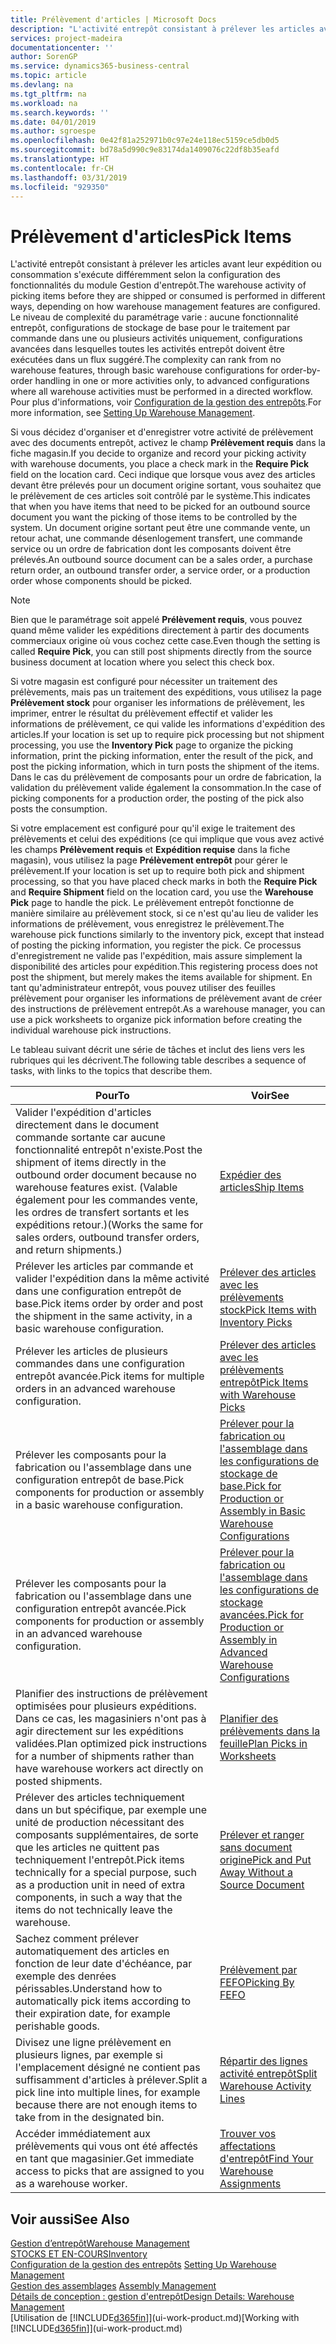 ```yaml
---
title: Prélèvement d'articles | Microsoft Docs
description: "L'activité entrepôt consistant à prélever les articles avant leur expédition ou consommation s'exécute différemment selon la configuration des fonctionnalités du module Gestion d'entrepôt. Le niveau de complexité du [paramétrage](../configure-warehouse-processes.md) varie : aucune fonctionnalité entrepôt, configurations de stockage de base pour le traitement par commande dans une ou plusieurs activités uniquement, configurations avancées dans lesquelles toutes les activités entrepôt doivent être exécutées dans un flux suggéré."
services: project-madeira
documentationcenter: ''
author: SorenGP
ms.service: dynamics365-business-central
ms.topic: article
ms.devlang: na
ms.tgt_pltfrm: na
ms.workload: na
ms.search.keywords: ''
ms.date: 04/01/2019
ms.author: sgroespe
ms.openlocfilehash: 0e42f81a252971b0c97e24e118ec5159ce5db0d5
ms.sourcegitcommit: bd78a5d990c9e83174da1409076c22df8b35eafd
ms.translationtype: HT
ms.contentlocale: fr-CH
ms.lasthandoff: 03/31/2019
ms.locfileid: "929350"
---
```

# <a name="pick-items"></a><span data-ttu-id="3c1f9-104">Prélèvement d'articles</span><span class="sxs-lookup"><span data-stu-id="3c1f9-104">Pick Items</span></span>
<span data-ttu-id="3c1f9-105">L'activité entrepôt consistant à prélever les articles avant leur expédition ou consommation s'exécute différemment selon la configuration des fonctionnalités du module Gestion d'entrepôt.</span><span class="sxs-lookup"><span data-stu-id="3c1f9-105">The warehouse activity of picking items before they are shipped or consumed is performed in different ways, depending on how warehouse management features are configured.</span></span> <span data-ttu-id="3c1f9-106">Le niveau de complexité du paramétrage varie : aucune fonctionnalité entrepôt, configurations de stockage de base pour le traitement par commande dans une ou plusieurs activités uniquement, configurations avancées dans lesquelles toutes les activités entrepôt doivent être exécutées dans un flux suggéré.</span><span class="sxs-lookup"><span data-stu-id="3c1f9-106">The complexity can rank from no warehouse features, through basic warehouse configurations for order-by-order handling in one or more activities only, to advanced configurations where all warehouse activities must be performed in a directed workflow.</span></span> <span data-ttu-id="3c1f9-107">Pour plus d'informations, voir [Configuration de la gestion des entrepôts](warehouse-setup-warehouse.md).</span><span class="sxs-lookup"><span data-stu-id="3c1f9-107">For more information, see [Setting Up Warehouse Management](warehouse-setup-warehouse.md).</span></span>

<span data-ttu-id="3c1f9-108">Si vous décidez d'organiser et d'enregistrer votre activité de prélèvement avec des documents entrepôt, activez le champ **Prélèvement requis** dans la fiche magasin.</span><span class="sxs-lookup"><span data-stu-id="3c1f9-108">If you decide to organize and record your picking activity with warehouse documents, you place a check mark in the **Require Pick** field on the location card.</span></span> <span data-ttu-id="3c1f9-109">Ceci indique que lorsque vous avez des articles devant être prélevés pour un document origine sortant, vous souhaitez que le prélèvement de ces articles soit contrôlé par le système.</span><span class="sxs-lookup"><span data-stu-id="3c1f9-109">This indicates that when you have items that need to be picked for an outbound source document you want the picking of those items to be controlled by the system.</span></span> <span data-ttu-id="3c1f9-110">Un document origine sortant peut être une commande vente, un retour achat, une commande désenlogement transfert, une commande service ou un ordre de fabrication dont les composants doivent être prélevés.</span><span class="sxs-lookup"><span data-stu-id="3c1f9-110">An outbound source document can be a sales order, a purchase return order, an outbound transfer order, a service order, or a production order whose components should be picked.</span></span>

> [!NOTE]
> <span data-ttu-id="3c1f9-111">Bien que le paramétrage soit appelé **Prélèvement requis**, vous pouvez quand même valider les expéditions directement à partir des documents commerciaux origine où vous cochez cette case.</span><span class="sxs-lookup"><span data-stu-id="3c1f9-111">Even though the setting is called **Require Pick**, you can still post shipments directly from the source business document at location where you select this check box.</span></span>

<span data-ttu-id="3c1f9-112">Si votre magasin est configuré pour nécessiter un traitement des prélèvements, mais pas un traitement des expéditions, vous utilisez la page **Prélèvement stock** pour organiser les informations de prélèvement, les imprimer, entrer le résultat du prélèvement effectif et valider les informations de prélèvement, ce qui valide les informations d'expédition des articles.</span><span class="sxs-lookup"><span data-stu-id="3c1f9-112">If your location is set up to require pick processing but not shipment processing, you use the **Inventory Pick** page to organize the picking information, print the picking information, enter the result of the pick, and post the picking information, which in turn posts the shipment of the items.</span></span> <span data-ttu-id="3c1f9-113">Dans le cas du prélèvement de composants pour un ordre de fabrication, la validation du prélèvement valide également la consommation.</span><span class="sxs-lookup"><span data-stu-id="3c1f9-113">In the case of picking components for a production order, the posting of the pick also posts the consumption.</span></span>

<span data-ttu-id="3c1f9-114">Si votre emplacement est configuré pour qu'il exige le traitement des prélèvements et celui des expéditions (ce qui implique que vous avez activé les champs **Prélèvement requis** et **Expédition requise** dans la fiche magasin), vous utilisez la page **Prélèvement entrepôt** pour gérer le prélèvement.</span><span class="sxs-lookup"><span data-stu-id="3c1f9-114">If your location is set up to require both pick and shipment processing, so that you have placed check marks in both the **Require Pick** and **Require Shipment** field on the location card, you use the **Warehouse Pick** page to handle the pick.</span></span> <span data-ttu-id="3c1f9-115">Le prélèvement entrepôt fonctionne de manière similaire au prélèvement stock, si ce n'est qu'au lieu de valider les informations de prélèvement, vous enregistrez le prélèvement.</span><span class="sxs-lookup"><span data-stu-id="3c1f9-115">The warehouse pick functions similarly to the inventory pick, except that instead of posting the picking information, you register the pick.</span></span> <span data-ttu-id="3c1f9-116">Ce processus d'enregistrement ne valide pas l'expédition, mais assure simplement la disponibilité des articles pour expédition.</span><span class="sxs-lookup"><span data-stu-id="3c1f9-116">This registering process does not post the shipment, but merely makes the items available for shipment.</span></span> <span data-ttu-id="3c1f9-117">En tant qu'administrateur entrepôt, vous pouvez utiliser des feuilles prélèvement pour organiser les informations de prélèvement avant de créer des instructions de prélèvement entrepôt.</span><span class="sxs-lookup"><span data-stu-id="3c1f9-117">As a warehouse manager, you can use a pick worksheets to organize pick information before creating the individual warehouse pick instructions.</span></span>

<span data-ttu-id="3c1f9-118">Le tableau suivant décrit une série de tâches et inclut des liens vers les rubriques qui les décrivent.</span><span class="sxs-lookup"><span data-stu-id="3c1f9-118">The following table describes a sequence of tasks, with links to the topics that describe them.</span></span>   

|<span data-ttu-id="3c1f9-119">**Pour**</span><span class="sxs-lookup"><span data-stu-id="3c1f9-119">**To**</span></span>|<span data-ttu-id="3c1f9-120">**Voir**</span><span class="sxs-lookup"><span data-stu-id="3c1f9-120">**See**</span></span>|
|------------|-------------|  
|<span data-ttu-id="3c1f9-121">Valider l'expédition d'articles directement dans le document commande sortante car aucune fonctionnalité entrepôt n'existe.</span><span class="sxs-lookup"><span data-stu-id="3c1f9-121">Post the shipment of items directly in the outbound order document because no warehouse features exist.</span></span> <span data-ttu-id="3c1f9-122">(Valable également pour les commandes vente, les ordres de transfert sortants et les expéditions retour.)</span><span class="sxs-lookup"><span data-stu-id="3c1f9-122">(Works the same for sales orders, outbound transfer orders, and return shipments.)</span></span>|[<span data-ttu-id="3c1f9-123">Expédier des articles</span><span class="sxs-lookup"><span data-stu-id="3c1f9-123">Ship Items</span></span>](warehouse-how-ship-items.md)|  
|<span data-ttu-id="3c1f9-124">Prélever les articles par commande et valider l'expédition dans la même activité dans une configuration entrepôt de base.</span><span class="sxs-lookup"><span data-stu-id="3c1f9-124">Pick items order by order and post the shipment in the same activity, in a basic warehouse configuration.</span></span>|[<span data-ttu-id="3c1f9-125">Prélever des articles avec les prélèvements stock</span><span class="sxs-lookup"><span data-stu-id="3c1f9-125">Pick Items with Inventory Picks</span></span>](warehouse-how-to-pick-items-with-inventory-picks.md)|
|<span data-ttu-id="3c1f9-126">Prélever les articles de plusieurs commandes dans une configuration entrepôt avancée.</span><span class="sxs-lookup"><span data-stu-id="3c1f9-126">Pick items for multiple orders in an advanced warehouse configuration.</span></span>|[<span data-ttu-id="3c1f9-127">Prélever des articles avec les prélèvements entrepôt</span><span class="sxs-lookup"><span data-stu-id="3c1f9-127">Pick Items with Warehouse Picks</span></span>](warehouse-how-to-pick-items-for-warehouse-shipment.md)|  
|<span data-ttu-id="3c1f9-128">Prélever les composants pour la fabrication ou l'assemblage dans une configuration entrepôt de base.</span><span class="sxs-lookup"><span data-stu-id="3c1f9-128">Pick components for production or assembly in a basic warehouse configuration.</span></span>|[<span data-ttu-id="3c1f9-129">Prélever pour la fabrication ou l'assemblage dans les configurations de stockage de base.</span><span class="sxs-lookup"><span data-stu-id="3c1f9-129">Pick for Production or Assembly in Basic Warehouse Configurations</span></span>](warehouse-how-to-pick-for-production.md)|
|<span data-ttu-id="3c1f9-130">Prélever les composants pour la fabrication ou l'assemblage dans une configuration entrepôt avancée.</span><span class="sxs-lookup"><span data-stu-id="3c1f9-130">Pick components for production or assembly in an advanced warehouse configuration.</span></span>|[<span data-ttu-id="3c1f9-131">Prélever pour la fabrication ou l'assemblage dans les configurations de stockage avancées.</span><span class="sxs-lookup"><span data-stu-id="3c1f9-131">Pick for Production or Assembly in Advanced Warehouse Configurations</span></span>](warehouse-how-to-pick-for-internal-operations-in-advanced-warehousing.md)|  
|<span data-ttu-id="3c1f9-132">Planifier des instructions de prélèvement optimisées pour plusieurs expéditions. Dans ce cas, les magasiniers n'ont pas à agir directement sur les expéditions validées.</span><span class="sxs-lookup"><span data-stu-id="3c1f9-132">Plan optimized pick instructions for a number of shipments rather than have warehouse workers act directly on posted shipments.</span></span>|[<span data-ttu-id="3c1f9-133">Planifier des prélèvements dans la feuille</span><span class="sxs-lookup"><span data-stu-id="3c1f9-133">Plan Picks in Worksheets</span></span>](warehouse-how-to-plan-picks-in-worksheets.md)|  
|<span data-ttu-id="3c1f9-134">Prélever des articles techniquement dans un but spécifique, par exemple une unité de production nécessitant des composants supplémentaires, de sorte que les articles ne quittent pas techniquement l'entrepôt.</span><span class="sxs-lookup"><span data-stu-id="3c1f9-134">Pick items technically for a special purpose, such as a production unit in need of extra components, in such a way that the items do not technically leave the warehouse.</span></span>|[<span data-ttu-id="3c1f9-135">Prélever et ranger sans document origine</span><span class="sxs-lookup"><span data-stu-id="3c1f9-135">Pick and Put Away Without a Source Document</span></span>](warehouse-how-to-create-put-aways-from-internal-put-aways.md)|
|<span data-ttu-id="3c1f9-136">Sachez comment prélever automatiquement des articles en fonction de leur date d'échéance, par exemple des denrées périssables.</span><span class="sxs-lookup"><span data-stu-id="3c1f9-136">Understand how to automatically pick items according to their expiration date, for example perishable goods.</span></span>|[<span data-ttu-id="3c1f9-137">Prélèvement par FEFO</span><span class="sxs-lookup"><span data-stu-id="3c1f9-137">Picking By FEFO</span></span>](warehouse-picking-by-fefo.md)|
|<span data-ttu-id="3c1f9-138">Divisez une ligne prélèvement en plusieurs lignes, par exemple si l'emplacement désigné ne contient pas suffisamment d'articles à prélever.</span><span class="sxs-lookup"><span data-stu-id="3c1f9-138">Split a pick line into multiple lines, for example because there are not enough items to take from in the designated bin.</span></span>|[<span data-ttu-id="3c1f9-139">Répartir des lignes activité entrepôt</span><span class="sxs-lookup"><span data-stu-id="3c1f9-139">Split Warehouse Activity Lines</span></span>](warehouse-how-to-split-warehouse-activity-lines.md)|
|<span data-ttu-id="3c1f9-140">Accéder immédiatement aux prélèvements qui vous ont été affectés en tant que magasinier.</span><span class="sxs-lookup"><span data-stu-id="3c1f9-140">Get immediate access to picks that are assigned to you as a warehouse worker.</span></span>|[<span data-ttu-id="3c1f9-141">Trouver vos affectations d'entrepôt</span><span class="sxs-lookup"><span data-stu-id="3c1f9-141">Find Your Warehouse Assignments</span></span>](warehouse-how-to-find-your-warehouse-assignments.md)|  

## <a name="see-also"></a><span data-ttu-id="3c1f9-142">Voir aussi</span><span class="sxs-lookup"><span data-stu-id="3c1f9-142">See Also</span></span>  
[<span data-ttu-id="3c1f9-143">Gestion d’entrepôt</span><span class="sxs-lookup"><span data-stu-id="3c1f9-143">Warehouse Management</span></span>](warehouse-manage-warehouse.md)  
[<span data-ttu-id="3c1f9-144">STOCKS ET EN-COURS</span><span class="sxs-lookup"><span data-stu-id="3c1f9-144">Inventory</span></span>](inventory-manage-inventory.md)  
<span data-ttu-id="3c1f9-145">[Configuration de la gestion des entrepôts](warehouse-setup-warehouse.md)   </span><span class="sxs-lookup"><span data-stu-id="3c1f9-145">[Setting Up Warehouse Management](warehouse-setup-warehouse.md)   </span></span>  
<span data-ttu-id="3c1f9-146">[Gestion des assemblages](assembly-assemble-items.md)  </span><span class="sxs-lookup"><span data-stu-id="3c1f9-146">[Assembly Management](assembly-assemble-items.md)  </span></span>  
[<span data-ttu-id="3c1f9-147">Détails de conception : gestion d'entrepôt</span><span class="sxs-lookup"><span data-stu-id="3c1f9-147">Design Details: Warehouse Management</span></span>](design-details-warehouse-management.md)  
<span data-ttu-id="3c1f9-148">[Utilisation de [!INCLUDE[d365fin](includes/d365fin_md.md)]](ui-work-product.md)</span><span class="sxs-lookup"><span data-stu-id="3c1f9-148">[Working with [!INCLUDE[d365fin](includes/d365fin_md.md)]](ui-work-product.md)</span></span>
